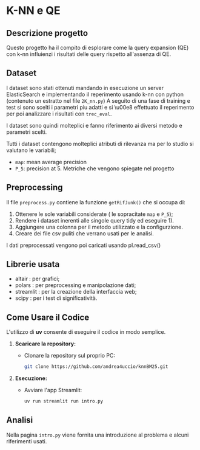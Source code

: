# K-NN e QE
## Descrizione progetto

Questo progetto ha il compito di esplorare come la query expansion (QE) con k-nn influienzi i risultati delle query rispetto all'assenza di QE.

## Dataset 

I dataset sono stati ottenuti mandando in esecuzione un server ElasticSearch e implementando il reperimento usando k-nn con python (contenuto un estratto nel file `2K_nn.py`) 
A seguito di una fase di training e test si sono scelti i parametri piu adatti e si \u00e8 effettuato il reperimento per poi analizzare i risultati con `trec_eval`.

I dataset sono quindi molteplici e fanno riferimento ai diversi metodo e parametri scelti.

Tutti i dataset contengono molteplici atributi di rilevanza ma per lo studio si valutano le variabili; 
- `map`: mean average precision 
- `P_5`: precision at 5.
Metriche che vengono spiegate nel progetto

## Preprocessing

Il file `preprocess.py` contiene la funzione `getRifJunk()` che si occupa di:
1. Ottenere le sole variabili considerate ( le sopracitate `map` e `P_5`);
2. Rendere i dataset inerenti alle singole query tidy ed eseguire 1).
3. Aggiungere una colonna per il metodo utilizzato e la configurzione.
4. Creare dei file csv puliti che verrano usati per le analisi.

I dati preprocessati vengono poi caricati usando pl.read_csv()

## Librerie usata

- altair : per grafici;
- polars : per preprocessing e manipolazione dati;
- streamlit : per la creazione della interfaccia web;
- scipy : per i test di significativit&#224;.

## Come Usare il Codice

L'utilizzo di **uv** consente di eseguire il codice in modo semplice.

1. **Scaricare la repository:**

   - Clonare la repository sul proprio PC:
     ```bash
     git clone https://github.com/andrea4uccio/knnBM25.git
     ```
2. **Esecuzione:**

   - Avviare l'app Streamlit:
     ```bash
     uv run streamlit run intro.py
     ```

## Analisi
Nella pagina `intro.py` viene fornita una introduzione al problema e alcuni riferimenti usati.

